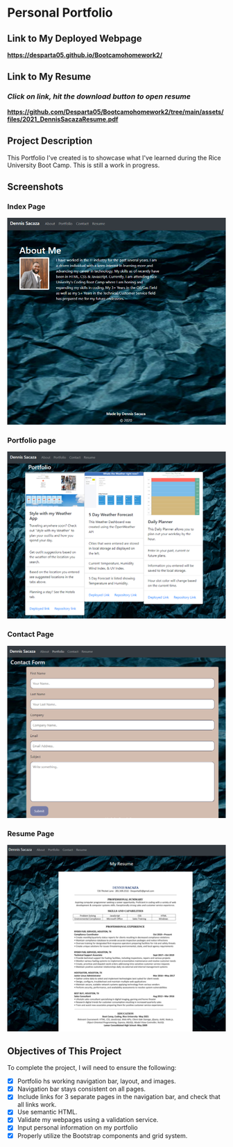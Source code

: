 # Personal Portfolio

## Link to My Deployed Webpage

**https://desparta05.github.io/Bootcamohomework2/**

## Link to My Resume

### ___Click on link, hit the download button to open resume___ ###

**https://github.com/Desparta05/Bootcamohomework2/tree/main/assets/files/2021_DennisSacazaResume.pdf**
## Project Description

This Portfolio I've created is to showcase what I've learned during the Rice University Boot Camp. This is still a work in progress.

## Screenshots
### Index Page
![](assets\Images\aboutscreen.PNG)
### Portfolio page
![](assets\Images\portscreen.PNG)
### Contact Page
![](assets\Images\contscreen.PNG)
### Resume Page
![](assets\Images\resscreen.PNG)

## Objectives of This Project

To complete the project, I will need to ensure the following:

- [x] Portfolio hs working navigation bar, layout, and images.
- [x] Navigation bar stays consistent on all pages.
- [x] Include links for 3 separate pages in the navigation bar, and check that all links work.
- [x] Use semantic HTML.
- [x] Validate my webpages using a validation service.
- [x] Input personal information on my portfolio
- [x] Properly utilize the Bootstrap components and grid system.